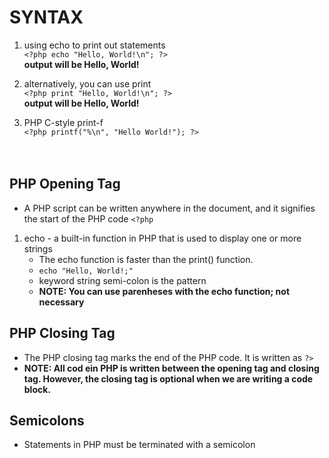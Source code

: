 # SYNTAX
1. using echo to print out statements<br/>
`<?php
    echo "Hello, World!\n";
?>`<br/>
**output will be Hello, World!**<br/>

2. alternatively, you can use print<br/>
`<?php
    print "Hello, World!\n";
?>`<br/>
**output will be Hello, World!**<br/>

3.  PHP C-style print-f <br/>
`<?php
    printf("%\n", "Hello World!");
?>`<br/><br/><br/>


## PHP Opening Tag<br/>
- A PHP script can be written anywhere in the document, and it signifies the start of the PHP code 
`<?php`

1. echo - a built-in function in PHP that is used to display one or more strings
    - The echo function is faster than the print() function.
    - `echo "Hello, World!;"`
    - keyword string semi-colon is the pattern
    - **NOTE: You can use parenheses with the echo function; not necessary**

## PHP Closing Tag<br/>
- The PHP closing tag marks the end of the PHP code. It is written as `?>`
- **NOTE: All cod ein PHP is written between the opening tag and closing tag. However, the closing tag is optional when we are writing a code block.**


## Semicolons
- Statements in PHP must be terminated with a semicolon